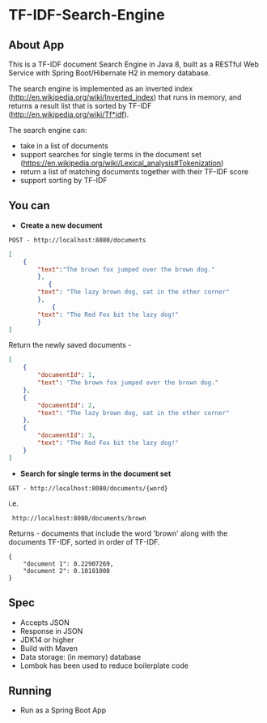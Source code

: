 # TF-IDF-Search-Engine


## About App
This is a  TF-IDF document Search Engine in Java 8, built as a RESTful Web Service with Spring Boot/Hibernate H2 in memory database.

The search engine is implemented as an inverted index (http://en.wikipedia.org/wiki/Inverted_index) that runs in memory, and returns a result list that is sorted by TF-IDF (http://en.wikipedia.org/wiki/Tf*idf).

The search engine can:
* take in a list of documents
* support searches for single terms in the document set
(https://en.wikipedia.org/wiki/Lexical_analysis#Tokenization)
* return a list of matching documents together with their TF-IDF score
* support sorting by TF-IDF

## You can
* **Create a new document**
```
POST - http://localhost:8080/documents
```
```JSON
[
    {
        "text":"The brown fox jumped over the brown dog."
        },
           {
        "text": "The lazy brown dog, sat in the other corner"
        },
            {
        "text": "The Red Fox bit the lazy dog!"
        }
]
```
Return the newly saved documents -
```JSON
[
    {
        "documentId": 1,
        "text": "The brown fox jumped over the brown dog."
    },
    {
        "documentId": 2,
        "text": "The lazy brown dog, sat in the other corner"
    },
    {
        "documentId": 3,
        "text": "The Red Fox bit the lazy dog!"
    }
]
```


* **Search for single terms in the document set**
```
GET - http://localhost:8080/documents/{word}
```
i.e.
```
 http://localhost:8080/documents/brown
```
Returns - documents that include the word 'brown' along with the documents TF-IDF, sorted in order of TF-IDF.
```
{
    "document 1": 0.22907269,
    "document 2": 0.10181008
}
```


## Spec
* Accepts JSON
* Response in JSON
* JDK14 or higher
* Build with Maven
* Data storage: (in memory) database
* Lombok has been used to reduce boilerplate code

## Running
* Run as a Spring Boot App

